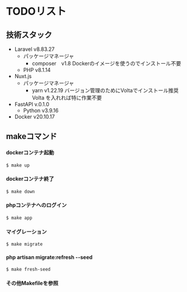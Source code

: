 # TODOリスト
## 技術スタック
* Laravel v8.83.27
    * パッケージマネージャ
        * composer　v1.8
        Dockerのイメージを使うのでインストール不要
    * PHP v8.1.14
* Nuxt.js
    * パッケージマネージャ
        * yarn v1.22.19
        バージョン管理のためにVoltaでインストール推奨
        Volta を入れれば特に作業不要
* FastAPI v.0.1.0
    * Python v3.9.16
* Docker v20.10.17

## makeコマンド
#### dockerコンテナ起動
```
$ make up
```
#### dockerコンテナ終了
```
$ make down
```
#### phpコンテナへのログイン
```
$ make app
```
#### マイグレーション
```
$ make migrate
```
#### php artisan migrate:refresh --seed
```
$ make fresh-seed
```
#### その他Makefileを参照